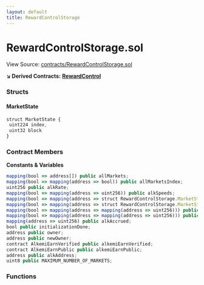 ```yaml
---
layout: default
title: RewardControlStorage
---
```


# RewardControlStorage.sol

View Source: [contracts/RewardControlStorage.sol](https://github.com/AlkemiNetwork/alkemi-earn-contracts/tree/ae6d5c01ff8b3810c4005457ac7ce441ab1c7ec5/contracts/RewardControlStorage.sol)

**↘ Derived Contracts:** [**RewardControl**](rewardcontrol.md)

### Structs

#### MarketState

```javascript
struct MarketState {
 uint224 index,
 uint32 block
}
```

### Contract Members

**Constants & Variables**

```javascript
mapping(bool => address[]) public allMarkets;
mapping(bool => mapping(address => bool)) public allMarketsIndex;
uint256 public alkRate;
mapping(bool => mapping(address => uint256)) public alkSpeeds;
mapping(bool => mapping(address => struct RewardControlStorage.MarketState)) public alkSupplyState;
mapping(bool => mapping(address => struct RewardControlStorage.MarketState)) public alkBorrowState;
mapping(bool => mapping(address => mapping(address => uint256))) public alkSupplierIndex;
mapping(bool => mapping(address => mapping(address => uint256))) public alkBorrowerIndex;
mapping(address => uint256) public alkAccrued;
bool public initializationDone;
address public owner;
address public newOwner;
contract AlkemiEarnVerified public alkemiEarnVerified;
contract AlkemiEarnPublic public alkemiEarnPublic;
address public alkAddress;
uint8 public MAXIMUM_NUMBER_OF_MARKETS;
```

### Functions

